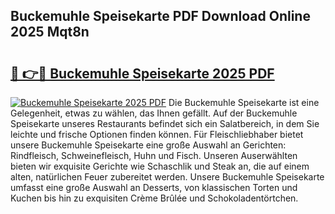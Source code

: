 ## Buckemuhle Speisekarte PDF Download Online 2025 Mqt8n

# <h2><a href="http://gc8n85.nevu.top/?p=Buckemuhle+Speisekarte">🔗 👉🔴 Buckemuhle Speisekarte 2025 PDF</a></h2>

[![Buckemuhle Speisekarte 2025 PDF](https://i.imgur.com/dBaPXMq.png)](http://gc8n85.nevu.top/?p=Buckemuhle+Speisekarte)
Die Buckemuhle Speisekarte ist eine Gelegenheit, etwas zu wählen, das Ihnen gefällt. Auf der Buckemuhle Speisekarte unseres Restaurants befindet sich ein Salatbereich, in dem Sie leichte und frische Optionen finden können. Für Fleischliebhaber bietet unsere Buckemuhle Speisekarte eine große Auswahl an Gerichten: Rindfleisch, Schweinefleisch, Huhn und Fisch. Unseren Auserwählten bieten wir exquisite Gerichte wie Schaschlik und Steak an, die auf einem alten, natürlichen Feuer zubereitet werden. Unsere Buckemuhle Speisekarte umfasst eine große Auswahl an Desserts, von klassischen Torten und Kuchen bis hin zu exquisiten Crème Brûlée und Schokoladentörtchen.
